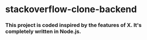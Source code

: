 # stackoverflow-clone-backend
### This project is coded inspired by the features of X. It's completely written in Node.js.
